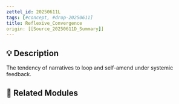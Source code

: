 ```yaml
---
zettel_id: 20250611L
tags: [#concept, #drop-20250611]
title: Reflexive_Convergence
origin: [[Source_20250611D_Summary]]
---
```


## 💡 Description
The tendency of narratives to loop and self-amend under systemic feedback.

## 🔗 Related Modules
<!-- Will be filled in during integration pass -->
